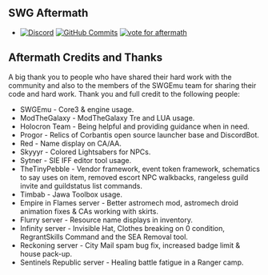 ## SWG Aftermath ##

* [![Discord](https://discordapp.com/api/guilds/305064511533088770/widget.png)](https://discord.gg/DNTBagP) [![GitHub Commits](https://img.shields.io/github/last-commit/SWGAftermath/Aftermath.svg?color=FF0000&style=plastic)](https://github.com/SWGAftermath/Aftermath/commits/main) [![vote for aftermath](https://img.shields.io/badge/Vote%20for%20Aftermath-Click%20Here-red?color=FF0000&style=plastic)](https://topg.org/swg-private-servers/in-486823)

## Aftermath Credits and Thanks ##

A big thank you to people who have shared their hard work with the community and also to the members of the SWGEmu team for sharing their code and hard work. Thank you and full credit to the following people:

  * SWGEmu - Core3 & engine usage.
  * ModTheGalaxy - ModTheGalaxy Tre and LUA usage.
  * Holocron Team - Being helpful and providing guidance when in need.
  * Progor - Relics of Corbantis open source launcher base and DiscordBot.
  * Red - Name display on CA/AA.
  * Skyyyr - Colored Lightsabers for NPCs.
  * Sytner - SIE IFF editor tool usage.
  * TheTinyPebble - Vendor framework, event token framework, schematics to say uses on item, removed escort NPC walkbacks, rangeless guild invite and guildstatus list commands.
  * Timbab - Jawa Toolbox usage.
  * Empire in Flames server - Better astromech mod, astromech droid animation fixes & CAs working with skirts.
  * Flurry server - Resource name displays in inventory.
  * Infinity server - Invisible Hat, Clothes breaking on 0 condition, RegrantSkills Command and the SEA Removal tool.
  * Reckoning server - City Mail spam bug fix, increased badge limit & house pack-up.
  * Sentinels Republic server - Healing battle fatigue in a Ranger camp.
